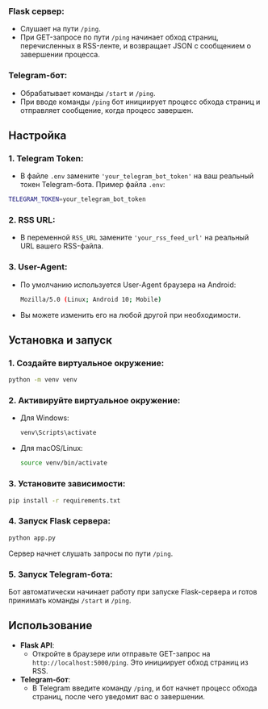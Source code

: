 ### Flask сервер:
- Слушает на пути `/ping`.
- При GET-запросе по пути `/ping` начинает обход страниц, перечисленных в RSS-ленте, и возвращает JSON с сообщением о завершении процесса.
### Telegram-бот:
- Обрабатывает команды `/start` и `/ping`.
- При вводе команды `/ping` бот инициирует процесс обхода страниц и отправляет сообщение, когда процесс завершен.
## Настройка
### 1. Telegram Token:
   - В файле `.env` замените `'your_telegram_bot_token'` на ваш реальный токен Telegram-бота.
   Пример файла `.env`:
   ```bash
   TELEGRAM_TOKEN=your_telegram_bot_token
   ```
### 2. RSS URL:
   - В переменной `RSS_URL` замените `'your_rss_feed_url'` на реальный URL вашего RSS-файла.
### 3. User-Agent:
   - По умолчанию используется User-Agent браузера на Android:
     ```bash
     Mozilla/5.0 (Linux; Android 10; Mobile)
     ```
   - Вы можете изменить его на любой другой при необходимости.
## Установка и запуск
### 1. Создайте виртуальное окружение:
```bash
python -m venv venv
```
### 2. Активируйте виртуальное окружение:
- Для Windows:
  ```bash
  venv\Scripts\activate
  ```
- Для macOS/Linux:
  ```bash
  source venv/bin/activate
  ```
### 3. Установите зависимости:
```bash
pip install -r requirements.txt
```
### 4. Запуск Flask сервера:
```bash
python app.py
```
Сервер начнет слушать запросы по пути `/ping`.
### 5. Запуск Telegram-бота:
Бот автоматически начинает работу при запуске Flask-сервера и готов принимать команды `/start` и `/ping`.
## Использование
- **Flask API**:
  - Откройте в браузере или отправьте GET-запрос на `http://localhost:5000/ping`. Это инициирует обход страниц из RSS.
- **Telegram-бот**:
  - В Telegram введите команду `/ping`, и бот начнет процесс обхода страниц, после чего уведомит вас о завершении.